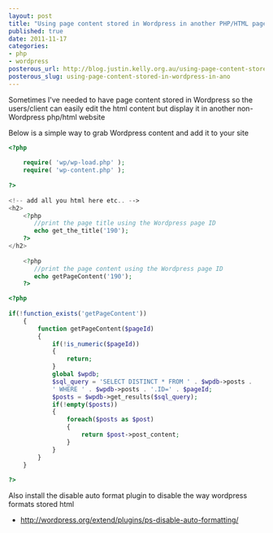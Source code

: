 ```yaml
--- 
layout: post
title: "Using page content stored in Wordpress in another PHP/HTML page : How to"
published: true
date: 2011-11-17
categories: 
- php
- wordpress
posterous_url: http://blog.justin.kelly.org.au/using-page-content-stored-in-wordpress-in-ano
posterous_slug: using-page-content-stored-in-wordpress-in-ano
---
```

Sometimes I've needed to have page content stored in Wordpress so the users/client 
can easily edit the html content but display it in another non-Wordpress php/html website

Below is a simple way to grab Wordpress content and add it to your site

``` php page.php
<?php
 
    require( 'wp/wp-load.php' );
    require( 'wp-content.php' );
 
?>
 
<!-- add all you html here etc.. -->
<h2>
    <?php
       //print the page title using the Wordpress page ID
       echo get_the_title('190');
    ?>
</h2>
 
    <?php 
       //print the page content using the Wordpress page ID
       echo getPageContent('190');
    ?>
```

``` php wp-content.php
<?php
 
if(!function_exists('getPageContent'))
    {
        function getPageContent($pageId)
        {
            if(!is_numeric($pageId))
            {
                return;
            }
            global $wpdb;
            $sql_query = 'SELECT DISTINCT * FROM ' . $wpdb->posts .
            ' WHERE ' . $wpdb->posts . '.ID=' . $pageId;
            $posts = $wpdb->get_results($sql_query);
            if(!empty($posts))
            {
                foreach($posts as $post)
                {
                    return $post->post_content;
                }
            }
        }
    }
 
?>
```

Also install the disable auto format plugin to disable the way wordpress formats stored html

* http://wordpress.org/extend/plugins/ps-disable-auto-formatting/

